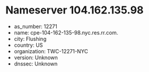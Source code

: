 # Nameserver 104.162.135.98

* as_number: 12271
* name: cpe-104-162-135-98.nyc.res.rr.com.
* city: Flushing
* country: US
* organization: TWC-12271-NYC
* version: Unknown
* dnssec: Unknown
